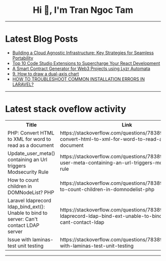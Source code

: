 <h1 align="center">Hi 👋, I'm Tran Ngoc Tam</h1>

---

# Latest Blog Posts 
<!-- BLOG-POST-LIST:START -->
- [Building a Cloud Agnostic Infrastructure: Key Strategies for Seamless Portability](https://dev.to/nix_25/building-a-cloud-agnostic-infrastructure-key-strategies-for-seamless-portability-12ia)
- [Top 10 Code Studio Extensions to Supercharge Your React Development](https://dev.to/skillreactor/top-10-code-studio-extensions-to-supercharge-your-react-development-1ncc)
- [A Smart Contract Generator for Web3 Projects using Lyzr Automata](https://dev.to/harshitlyzr/a-smart-contract-generator-for-web3-projects-using-lyzr-automata-47df)
- [9. How to draw a dual-axis chart](https://dev.to/neuqzxy/9-how-to-draw-a-dual-axis-chart-4mf6)
- [HOW TO TROUBLESHOOT COMMON INSTALLATION ERRORS IN LARAVEL?](https://dev.to/ellasebastian/how-to-troubleshoot-common-installation-errors-in-laravel-56d2)
<!-- BLOG-POST-LIST:END -->

---

# Latest stack oveflow activity
<table>
  <tr><th>Title</th><th>Link</th></tr>
  <!-- STACKOVERFLOW:START --><tr><td>PHP: Convert HTML to XML for word to read as a document</td><td>https://stackoverflow.com/questions/78389990/php-convert-html-to-xml-for-word-to-read-as-a-document</td></tr><tr><td>Update_user_meta&lpar;&rpar; containing an Url triggers Modsecurity Rule</td><td>https://stackoverflow.com/questions/78389890/update-user-meta-containing-an-url-triggers-modsecurity-rule</td></tr><tr><td>How to count children in DOMNodeList? PHP</td><td>https://stackoverflow.com/questions/78389795/how-to-count-children-in-domnodelist-php</td></tr><tr><td>Laravel ldaprecord ldap_bind_ext&lpar;&rpar;: Unable to bind to server: Can&#39;t contact LDAP server</td><td>https://stackoverflow.com/questions/78389785/laravel-ldaprecord-ldap-bind-ext-unable-to-bind-to-server-cant-contact-ldap</td></tr><tr><td>Issue with laminas-test unit testing</td><td>https://stackoverflow.com/questions/78389769/issue-with-laminas-test-unit-testing</td></tr><!-- STACKOVERFLOW:END -->
</table>

---


